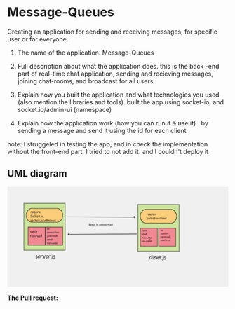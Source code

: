 # Message-Queues
Creating an application for sending and receiving messages, for specific user or for everyone.


1. The name of the application.
   Message-Queues
2. Full description about what the application does.
   this is the back -end part of real-time chat application, sending and recieving messages, joining chat-rooms, and broadcast for all users.
3. Explain how you built the application and what technologies you used (also mention the libraries and tools).
   built the app using socket-io, and socket.io/admin-ui (namespace) 

4. Explain how the application work (how you can run it & use it) .
   by sending a message and send it using the id for each client

note: I struggeled in testing the app, and in check the implementation without the front-end part, I tried to not add it. and I couldn't deploy it

## UML diagram

![UML](assets/uml13.png)

**The Pull request:**

